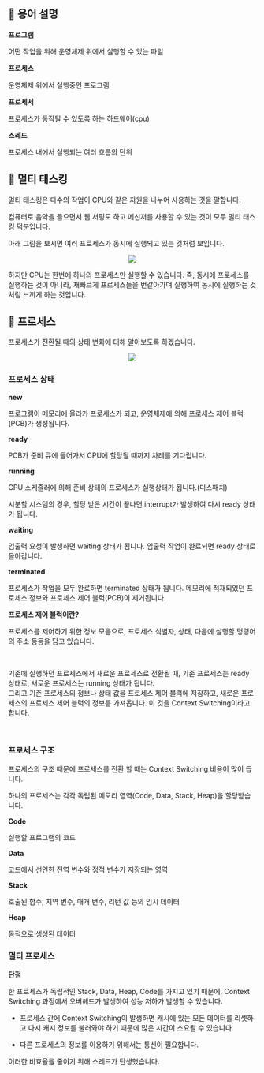 ## 🔸 용어 설명
**프로그램**

어떤 작업을 위해 운영체제 위에서 실행할 수 있는 파일



**프로세스**

운영체제 위에서 실행중인 프로그램



**프로세서**

프로세스가 동작될 수 있도록 하는 하드웨어(cpu)



**스레드**

프로세스 내에서 실행되는 여러 흐름의 단위

## 🔸 멀티 태스킹
멀티 태스킹은 다수의 작업이 CPU와 같은 자원을 나누어 사용하는 것을 말합니다. 

컴퓨터로 음악을 들으면서 웹 서핑도 하고 메신저를 사용할 수 있는 것이 모두 멀티 태스킹 덕분입니다.

아래 그림을 보시면 여러 프로세스가 동시에 실행되고 있는 것처럼 보입니다.
<p align = "center">
<img src="https://blog.kakaocdn.net/dn/b3X7c9/btrAQ6Tdurv/LgRorZ69gOmhM6J8IHn7kk/img.jpg"/>
</p>

하지만 CPU는 한번에 하나의 프로세스만 실행할 수 있습니다. 즉, 동시에 프로세스를 실행하는 것이 아니라, 재빠르게 프로세스들을 번갈아가며 실행하여 동시에 실행하는 것처럼 느끼게 하는 것입니다.

## 🔸 프로세스
프로세스가 전환될 때의 상태 변화에 대해 알아보도록 하겠습니다.
<p align = "center">
<img src="https://user-images.githubusercontent.com/17793440/166110282-75f8a609-9b67-42a7-a210-800549355f5c.png"/>
</p>

### 프로세스 상태

**new**

프로그램이 메모리에 올라가 프로세스가 되고, 운영체제에 의해 프로세스 제어 블럭(PCB)가 생성됩니다.



**ready**

PCB가 준비 큐에 들어가서 CPU에 할당될 때까지 차례를 기다립니다.



**running**

CPU 스케줄러에 의해 준비 상태의 프로세스가 실행상태가 됩니다.(디스패치)

시분할 시스템의 경우, 할당 받은 시간이 끝나면 interrupt가 발생하여 다시 ready 상태가 됩니다. 



**waiting**

입출력 요청이 발생하면 waiting 상태가 됩니다. 입출력 작업이 완료되면 ready 상태로 돌아갑니다.



**terminated**

프로세스가 작업을 모두 완료하면 terminated 상태가 됩니다. 메모리에 적재되었던 프로세스 정보와 프로세스 제어 블럭(PCB)이 제거됩니다.



**프로세스 제어 블럭이란?**

프로세스를 제어하기 위한 정보 모음으로, 프로세스 식별자, 상태, 다음에 실행할 명령어의 주소 등등을 담고 있습니다.

<br/>  
    
기존에 실행하던 프로세스에서 새로운 프로세스로 전환될 때, 기존 프로세스는 ready 상태로, 새로운 프로세스는 running 상태가 됩니다.  
그리고 기존 프로세스의 정보나 상태 값을 프로세스 제어 블럭에 저장하고, 새로운 프로세스의 프로세스 제어 블럭의 정보를 가져옵니다. 이 것을 Context Switching이라고 합니다.

<br/>  

### 프로세스 구조

프로세스의 구조 때문에 프로세스를 전환 할 때는 Context Switching 비용이 많이 듭니다.


하나의 프로세스는 각각 독립된 메모리 영역(Code, Data, Stack, Heap)을 할당받습니다.

**Code**

실행할 프로그램의 코드

**Data**

코드에서 선언한 전역 변수와 정적 변수가 저장되는 영역

**Stack**

호출된 함수, 지역 변수, 매개 변수, 리턴 값 등의 임시 데이터

**Heap**

동적으로 생성된 데이터







###  멀티 프로세스
**단점**

한 프로세스가 독립적인 Stack, Data, Heap, Code를 가지고 있기 때문에, Context Switching 과정에서 오버헤드가 발생하여 성능 저하가 발생할 수 있습니다.

- 프로세스 간에 Context Switching이 발생하면 캐시에 있는 모든 데이터를 리셋하고 다시 캐시 정보를 불러와야 하기 때문에 많은 시간이 소요될 수 있습니다.

- 다른 프로세스의 정보를 이용하기 위해서는 통신이 필요합니다.



이러한 비효율을 줄이기 위해 스레드가 탄생했습니다.
